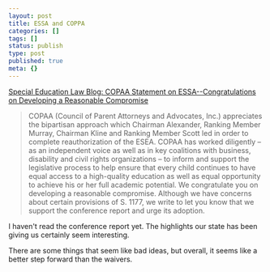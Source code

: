 ```yaml
---
layout: post
title: ESSA and COPPA
categories: []
tags: []
status: publish
type: post
published: true
meta: {}
---
```


[Special Education Law Blog: COPAA Statement on ESSA--Congratulations on Developing a Reasonable Compromise](http://blog.foxspecialedlaw.com/2015/12/copaa-statement-on-essa-congratulations-on-developing-a-reasonable-compromise.html)


>COPAA (Council of Parent Attorneys and Advocates, Inc.) appreciates the bipartisan approach which Chairman Alexander, Ranking Member Murray, Chairman Kline and Ranking Member Scott led in order to complete reauthorization of the ESEA. COPAA has worked diligently – as an independent voice as well as in key coalitions with business, disability and civil rights organizations – to inform and support the legislative process to help ensure that every child continues to have equal access to a high-quality education as well as equal opportunity to achieve his or her full academic potential. We congratulate you on developing a reasonable compromise. Although we have concerns about certain provisions of S. 1177, we write to let you know that we support the conference report and urge its adoption.



I haven't read the conference report yet. The highlights our state has been giving us certainly seem interesting.


There are some things that seem like bad ideas, but overall, it seems like a better step forward than the waivers.
